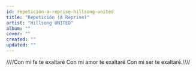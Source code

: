 ```yaml
---
id: repetición-a-reprise-hillsong-united
title: "Repetición (A Reprise)"
artist: "Hillsong UNITED"
album: ""
cover: ""
created: ""
updated: ""
---
```


////Con mi fe te exaltaré
Con mi amor te exaltaré
Con mi ser te exaltaré.////
